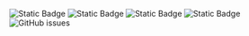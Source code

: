 ![Static Badge](https://img.shields.io/badge/blacklists-60-000000) ![Static Badge](https://img.shields.io/badge/blacklisted-2693681-cc0000) ![Static Badge](https://img.shields.io/badge/whitelisted-2245-00CC00) ![Static Badge](https://img.shields.io/badge/streaming_blacklist-28107-000000) ![GitHub issues](https://img.shields.io/github/issues/fabriziosalmi/blacklists)
